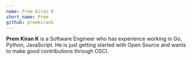```yaml
---
name: Prem Kiran K
short_name: Prem
github: premkirank
---
```


**Prem Kiran K** is a Software Engineer who has experience working in Go, Python, JavaScript. He is just getting started with Open Source and wants to make good contributions through OSCI.
